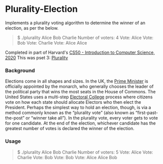 # Plurality-Election
Implements a plurality voting algorithm to determine the winner of an election, as per the below.

>$ ./plurality Alice Bob Charlie
>Number of voters: 4
>Vote: Alice
>Vote: Bob
>Vote: Charlie
>Vote: Alice
>Alice

Completed in part of Harvard's [CS50 - Introduction to Computer Science, 2020](https://cs50.harvard.edu/x/2020/)
This was pset 3: [Plurality](https://cs50.harvard.edu/x/2020/psets/3/plurality/)

### Background
Elections come in all shapes and sizes. In the UK, the [Prime Minister](https://www.parliament.uk/about/how/elections-and-voting/general/) is officially appointed by the monarch, who generally chooses the leader of the political party that wins the most seats in the House of Commons. The United States uses a multi-step [Electoral College](https://www.archives.gov/electoral-college/about) process where citizens vote on how each state should allocate Electors who then elect the President.
Perhaps the simplest way to hold an election, though, is via a method commonly known as the “plurality vote” (also known as “first-past-the-post” or “winner take all”). In the plurality vote, every voter gets to vote for one candidate. At the end of the election, whichever candidate has the greatest number of votes is declared the winner of the election.

### Usage
>$ ./plurality Alice Bob Charlie
>Number of voters: 5
>Vote: Alice
>Vote: Charlie
>Vote: Bob
>Vote: Bob
>Vote: Alice
>Alice
>Bob
